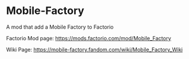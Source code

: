 # Mobile-Factory
A mod that add a Mobile Factory to Factorio

Factorio Mod page: https://mods.factorio.com/mod/Mobile_Factory

Wiki Page: https://mobile-factory.fandom.com/wiki/Mobile_Factory_Wiki
